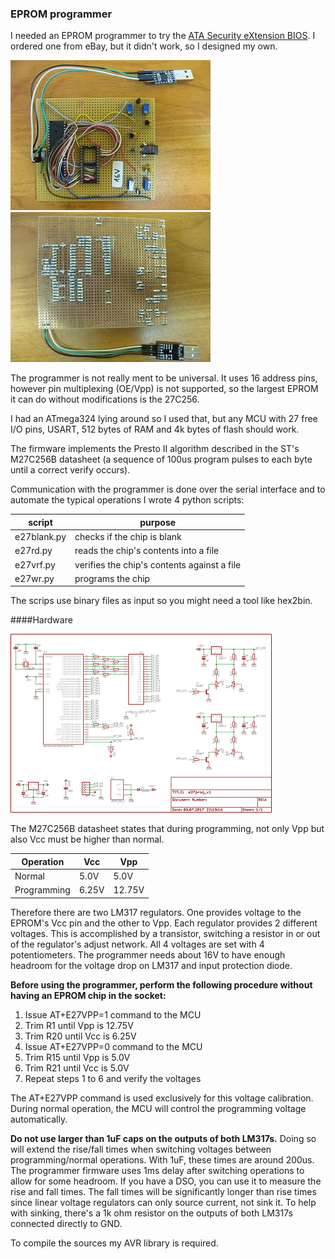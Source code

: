 ### EPROM programmer

I needed an EPROM programmer to try the [ATA Security eXtension BIOS](http://www.fitzenreiter.de/ata/ata_eng.htm).
I ordered one from eBay, but it didn't work, so I designed my own.

[![e27prog_top](images/IMG_2185_small.jpg)](images/IMG_2185.jpg)
[![e27prog_bot](images/IMG_2187_small.jpg)](images/IMG_2187.jpg)

The programmer is not really ment to be universal. It uses 16 address pins, however pin multiplexing
(OE/Vpp) is not supported, so the largest EPROM it can do without modifications is the 27C256.

I had an ATmega324 lying around so I used that, but any MCU with 27 free I/O pins, USART, 512 bytes of RAM and 4k
bytes of flash should work.

The firmware implements the Presto II algorithm described in the ST's M27C256B datasheet (a sequence of 100us
program pulses to each byte until a correct verify occurs).

Communication with the programmer is done over the serial interface and to automate the typical
operations I wrote 4 python scripts:

script      | purpose
------------|--------
e27blank.py | checks if the chip is blank
e27rd.py    | reads the chip's contents into a file
e27vrf.py   | verifies the chip's contents against a file
e27wr.py    | programs the chip

The scrips use binary files as input so you might need a tool like hex2bin.

####Hardware

[![e27prog_sch](images/e27prog_sch_small.png)](images/e27prog_sch.png)

The M27C256B datasheet states that during programming, not only Vpp but also Vcc must be higher than normal.

Operation   | Vcc   | Vpp
------------|-------|----
Normal      | 5.0V  | 5.0V
Programming | 6.25V | 12.75V

Therefore there are two LM317 regulators. One provides voltage to the EPROM's Vcc pin and the other to Vpp.
Each regulator provides 2 different voltages. This is accomplished by a transistor, switching a resistor in
or out of the regulator's adjust network. All 4 voltages are set with 4 potentiometers. The programmer needs
about 16V to have enough headroom for the voltage drop on LM317 and input protection diode.

**Before using the programmer, perform the following procedure without having an EPROM chip in the socket:**

1. Issue AT+E27VPP=1 command to the MCU
5. Trim R1 until Vpp is 12.75V
6. Trim R20 until Vcc is 6.25V
4. Issue AT+E27VPP=0 command to the MCU
2. Trim R15 until Vpp is 5.0V
3. Trim R21 until Vcc is 5.0V
7. Repeat steps 1 to 6 and verify the voltages

The AT+E27VPP command is used exclusively for this voltage calibration. During normal operation, the MCU
will control the programming voltage automatically.

**Do not use larger than 1uF caps on the outputs of both LM317s.** Doing so will extend the rise/fall times
when switching voltages between programming/normal operations. With 1uF, these times are around 200us. The
programmer firmware uses 1ms delay after switching operations to allow for some headroom. If you have a DSO,
you can use it to measure the rise and fall times. The fall times will be significantly longer than rise times
since linear voltage regulators can only source current, not sink it. To help with sinking, there's a 1k ohm
resistor on the outputs of both LM317s connected directly to GND.

To compile the sources my AVR library is required.
